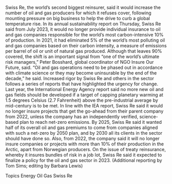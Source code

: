 Swiss Re, the world’s second biggest reinsurer, said it would increase the number of oil and gas producers for which it refuses cover, following mounting pressure on big business to help the drive to curb a global temperature rise.
In its annual sustainability report on Thursday, Swiss Re said from July 2023, it would no longer provide individual insurance to oil and gas companies responsible for the world’s most carbon-intensive 10% of production.
In 2021, it had eliminated 5% of the world’s most polluting oil and gas companies based on their carbon intensity, a measure of emissions per barrel of oil or unit of natural gas produced.
Although that leaves 90% covered, the shift is an important signal from “one of the world’s ultimate risk managers,” Peter Bosshard, global coordinator of NGO Insure Our Future, said.
“Oil and gas operations need to be phased out in accordance with climate science or they may become uninsurable by the end of the decade,” he said.
Increased rigor by Swiss Re and others in the sector follows a series of reports that have highlighted the urgency for change.
Last year, the International Energy Agency report said no more new oil and gas fields should be developed if a target of capping planetary warming at 1.5 degrees Celsius (2.7 Fahrenheit) above the pre-industrial average by mid-century is to be met.
In line with the IEA report, Swiss Re said it would no longer insure projects that get the go-ahead from their parent company from 2022, unless the company has an independently verified, science-based plan to reach net-zero emissions.
By 2025, Swiss Re said it wanted half of its overall oil and gas premiums to come from companies aligned with such a net-zero by 2050 plan, and by 2030 all its clients in the sector should have done so.
Also, from 2022, the company said it will no longer insure companies or projects with more than 10% of their production in the Arctic, apart from Norwegian producers.
On the issue of treaty reinsurance, whereby it insures bundles of risk in a job lot, Swiss Re said it expected to finalize a policy for the oil and gas sector in 2023.
(Additional reporting by Tom Sims; editing by Barbara Lewis)

Topics
Energy
Oil Gas
Swiss Re
